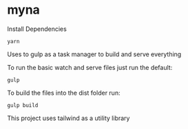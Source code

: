 # myna
Install Dependencies
```
yarn
```
Uses to gulp as a task manager to build and serve everything

To run the basic watch and serve files just run the default:
```
gulp
```

To build the files into the dist folder run:

```
gulp build
```

This project uses tailwind as a utility library

